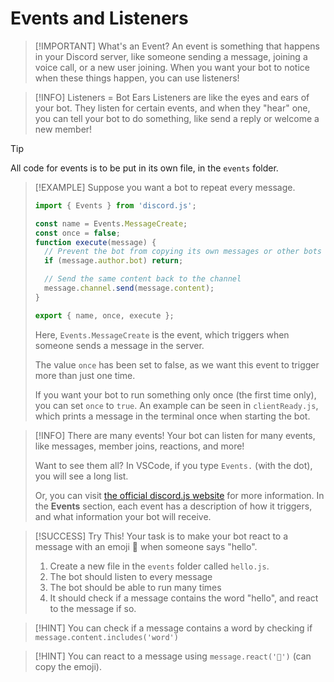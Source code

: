 # Events and Listeners



> [!IMPORTANT] What's an Event?
> An event is something that happens in your Discord server, like someone sending a message, joining a voice call, or a new user joining.
> When you want your bot to notice when these things happen, you can use listeners!

> [!INFO] Listeners = Bot Ears
> Listeners are like the eyes and ears of your bot. They listen for certain events, and when they "hear" one, you can tell your bot to do something, like send a reply or welcome a new member!

> [!TIP]
> All code for events is to be put in its own file, in the `events` folder.

> [!EXAMPLE]
> Suppose you want a bot to repeat every message.
> ```javascript
> import { Events } from 'discord.js';
> 
> const name = Events.MessageCreate;
> const once = false;
> function execute(message) {
>   // Prevent the bot from copying its own messages or other bots
>   if (message.author.bot) return;
> 
>   // Send the same content back to the channel
>   message.channel.send(message.content);
> }
> 
> export { name, once, execute };
> ```
> 
> Here, `Events.MessageCreate` is the event, which triggers when someone sends a message in the server.
>
> The value `once` has been set to false, as we want this event to trigger more than just one time.
> 
> If you want your bot to run something only once (the first time only), you can set `once` to `true`. An example can be seen in `clientReady.js`, which prints a message in the terminal once when starting the bot.


> [!INFO] There are many events!
> Your bot can listen for many events, like messages, member joins, reactions, and more!
> 
> Want to see them all? In VSCode, if you type `Events.` (with the dot), you will see a long list.
>
> Or, you can visit [the official discord.js website](https://discord.js.org/docs/packages/discord.js/main/Client:class) for more information. In the **Events** section, each event has a description of how it triggers, and what information your bot will receive.

> [!SUCCESS] Try This!
> Your task is to make your bot react to a message with an emoji 👋 when someone says "hello".
> 1. Create a new file in the `events` folder called `hello.js`.
> 2. The bot should listen to every message
> 3. The bot should be able to run many times
> 4. It should check if a message contains the word "hello", and react to the message if so.

> [!HINT]
> You can check if a message contains a word by checking if `message.content.includes('word')`

> [!HINT]
> You can react to a message using `message.react('👋')` (can copy the emoji).
